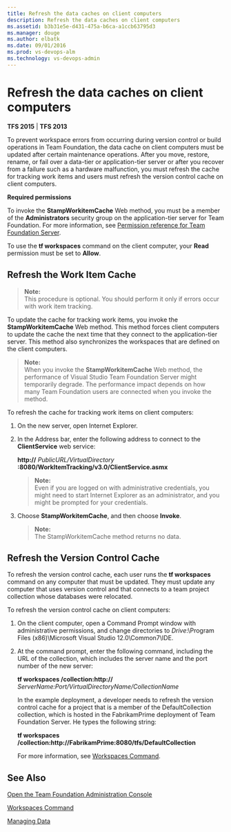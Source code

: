 ```yaml
---
title: Refresh the data caches on client computers
description: Refresh the data caches on client computers
ms.assetid: b3b31e5e-d431-475a-b6ca-a1ccb63795d3
ms.manager: douge
ms.author: elbatk
ms.date: 09/01/2016
ms.prod: vs-devops-alm
ms.technology: vs-devops-admin
---
```


# Refresh the data caches on client computers

**TFS 2015** | **TFS 2013**

To prevent workspace errors from occurring during version control or build operations in Team Foundation, the data cache on client computers must be updated after certain maintenance operations. After you move, restore, rename, or fail over a data-tier or application-tier server or after you recover from a failure such as a hardware malfunction, you must refresh the cache for tracking work items and users must refresh the version control cache on client computers.

**Required permissions**

To invoke the **StampWorkitemCache** Web method, you must be a member of the **Administrators** security group on the application-tier server for Team Foundation. For more information, see [Permission reference for Team Foundation Server](/vsts/../security/permissions.md).

To use the **tf workspaces** command on the client computer, your **Read** permission must be set to **Allow**.

## Refresh the Work Item Cache

>**Note:**  
>This procedure is optional. You should perform it only if errors occur with work item tracking.


To update the cache for tracking work items, you invoke the **StampWorkitemCache** Web method. This method forces client computers to update the cache the next time that they connect to the application-tier server. This method also synchronizes the workspaces that are defined on the client computers.

>**Note:**  
>When you invoke the **StampWorkitemCache** Web method, the performance of Visual Studio Team Foundation Server might temporarily degrade. The performance impact depends on how many Team Foundation users are connected when you invoke the method.

To refresh the cache for tracking work items on client computers:

1.  On the new server, open Internet Explorer.

2.  In the Address bar, enter the following address to connect to the **ClientService** web service:

    **http://** *PublicURL/VirtualDirectory* **:8080/WorkItemTracking/v3.0/ClientService.asmx**

	>**Note:**  
	>Even if you are logged on with administrative credentials, you might need to start Internet Explorer as an administrator, and you might be prompted for your credentials.

3.  Choose **StampWorkitemCache**, and then choose **Invoke**.

	>**Note:**  
	>The StampWorkitemCache method returns no data.

## Refresh the Version Control Cache

To refresh the version control cache, each user runs the **tf workspaces** command on any computer that must be updated. They must update any computer that uses version control and that connects to a team project collection whose databases were relocated.

To refresh the version control cache on client computers:

1.  On the client computer, open a Command Prompt window with administrative permissions, and change directories to *Drive*:\\Program Files (x86)\\Microsoft Visual Studio 12.0\\Common7\\IDE.

2.  At the command prompt, enter the following command, including the URL of the collection, which includes the server name and the port number of the new server:

    **tf workspaces /collection:http://** *ServerName:Port/VirtualDirectoryName/CollectionName*

    In the example deployment, a developer needs to refresh the version control cache for a project that is a member of the DefaultCollection collection, which is hosted in the FabrikamPrime deployment of Team Foundation Server. He types the following string:

    **tf workspaces /collection:http://FabrikamPrime:8080/tfs/DefaultCollection**

    For more information, see [Workspaces Command](/vsts/../tfvc/workspaces-command.md).


## See Also

 [Open the Team Foundation Administration Console](/vsts/command-line/open-admin-console.md) 

 [Workspaces Command](/vsts/../tfvc/workspaces-command.md) 

 [Managing Data](https://msdn.microsoft.com/library/ms253169) 
